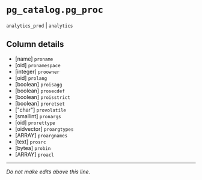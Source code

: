 # `pg_catalog.pg_proc`
`analytics_prod` | `analytics`

## Column details
* [name]      `proname`
* [oid]       `pronamespace`
* [integer]   `proowner`
* [oid]       `prolang`
* [boolean]   `proisagg`
* [boolean]   `prosecdef`
* [boolean]   `proisstrict`
* [boolean]   `proretset`
* ["char"]    `provolatile`
* [smallint]  `pronargs`
* [oid]       `prorettype`
* [oidvector] `proargtypes`
* [ARRAY]     `proargnames`
* [text]      `prosrc`
* [bytea]     `probin`
* [ARRAY]     `proacl`

-------------------------------------------------------------------------------
*Do not make edits above this line.*
